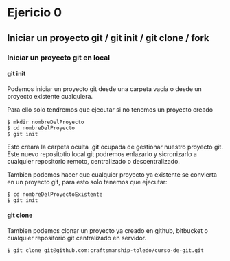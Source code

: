 # Ejericio 0 

## Iniciar un proyecto git / git init / git clone / fork

### Iniciar un proyecto git en local

#### git init

Podemos iniciar un proyecto git desde una carpeta vacía o desde un proyecto existente cualquiera.

Para ello solo tendremos que ejecutar si no tenemos un proyecto creado

    $ mkdir nombreDelProyecto
    $ cd nombreDelProyecto
    $ git init

Esto creara la carpeta oculta .git ocupada de gestionar nuestro proyecto git.
Este nuevo repositotio local git podremos enlazarlo y sicronizarlo a cualquier repositorio remoto, centralizado o descentralizado.

Tambien podemos hacer que cualquier proyecto ya existente se convierta en un proyecto git, para esto solo tenemos que ejecutar:

    $ cd nombreDelProyectoExistente
    $ git init
    
#### git clone
    
Tambien podemos clonar un proyecto ya creado en github, bitbucket o cualquier repositorio git centralizado en servidor. 

    $ git clone git@github.com:craftsmanship-toledo/curso-de-git.git


  
